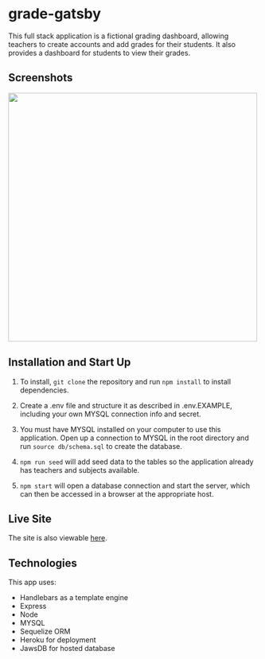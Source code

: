 # grade-gatsby

This full stack application is a fictional grading dashboard, allowing teachers to create accounts and add grades for their students.  It also provides a dashboard for students to view their grades.

## Screenshots

<img src= "./public/assets/img/site-screenshot.png" width="500px"/>

## Installation and Start Up

1. To install, `git clone` the repository and run `npm install` to install dependencies.

2. Create a .env file and structure it as described in .env.EXAMPLE, including your own MYSQL connection info and secret.

3. You must have MYSQL installed on your computer to use this application. Open up a connection to MYSQL in the root directory and run `source db/schema.sql` to create the database.

4. `npm run seed` will add seed data to the tables so the application already has teachers and subjects available.

5. `npm start` will open a database connection and start the server, which can then be accessed in a browser at the appropriate host.

## Live Site

The site is also viewable [here]().

## Technologies

This app uses:

- Handlebars as a template engine
- Express
- Node
- MYSQL
- Sequelize ORM
- Heroku for deployment
- JawsDB for hosted database
